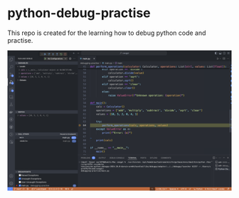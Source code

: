 # python-debug-practise
This repo is created for the learning how to debug python code and practise.

![alt text](image-1.png)